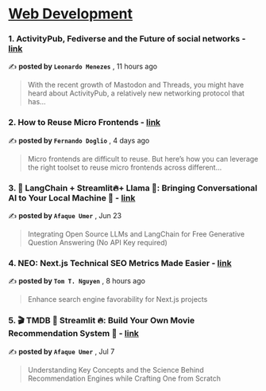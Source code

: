 
<h1><a href=https://medium.com/tag/web-development/recommended target="_blank" rel="noopener noreferrer">Web Development</a></h1>
<h3>1. ActivityPub, Fediverse and the Future of social networks - <a href=https://medium.com/@leonardotmenezes?source=tag_recommended_feed---------0-84----------web_development----------780058fc_4be7_45aa_af45_d6dcf459ac31------- target="_blank" rel="noopener noreferrer">link</a></h3>

✍️ **posted by `Leonardo Menezes`** <date> , 11 hours ago</date>

<blockquote>With the recent growth of Mastodon and Threads, you might have heard about ActivityPub, a relatively new networking protocol that has…</blockquote>

<h3>2. How to Reuse Micro Frontends - <a href=https://medium.com/@deleteman123?source=tag_recommended_feed---------1-107----------web_development----------780058fc_4be7_45aa_af45_d6dcf459ac31------- target="_blank" rel="noopener noreferrer">link</a></h3>

✍️ **posted by `Fernando Doglio`** <date> , 4 days ago</date>

<blockquote>Micro frontends are difficult to reuse. But here’s how you can leverage the right toolset to reuse micro frontends across different…</blockquote>

<h3>3. 🦜️ LangChain + Streamlit🔥+ Llama 🦙: Bringing Conversational AI to Your Local Machine 🤯 - <a href=https://medium.com/@afaqueumer?source=tag_recommended_feed---------2-85----------web_development----------780058fc_4be7_45aa_af45_d6dcf459ac31------- target="_blank" rel="noopener noreferrer">link</a></h3>

✍️ **posted by `Afaque Umer`** <date> , Jun 23</date>

<blockquote>Integrating Open Source LLMs and LangChain for Free Generative Question Answering (No API Key required)</blockquote>

<h3>4. NEO: Next.js Technical SEO Metrics Made Easier - <a href=https://medium.com/@nguyentomt?source=tag_recommended_feed---------3-84----------web_development----------780058fc_4be7_45aa_af45_d6dcf459ac31------- target="_blank" rel="noopener noreferrer">link</a></h3>

✍️ **posted by `Tom T. Nguyen`** <date> , 8 hours ago</date>

<blockquote>Enhance search engine favorability for Next.js projects</blockquote>

<h3>5. 🎬 TMDB 🤝 Streamlit 🔥: Build Your Own Movie Recommendation System 🚀 - <a href=https://medium.com/@afaqueumer?source=tag_recommended_feed---------4-107----------web_development----------780058fc_4be7_45aa_af45_d6dcf459ac31------- target="_blank" rel="noopener noreferrer">link</a></h3>

✍️ **posted by `Afaque Umer`** <date> , Jul 7</date>

<blockquote>Understanding Key Concepts and the Science Behind Recommendation Engines while Crafting One from Scratch</blockquote>

